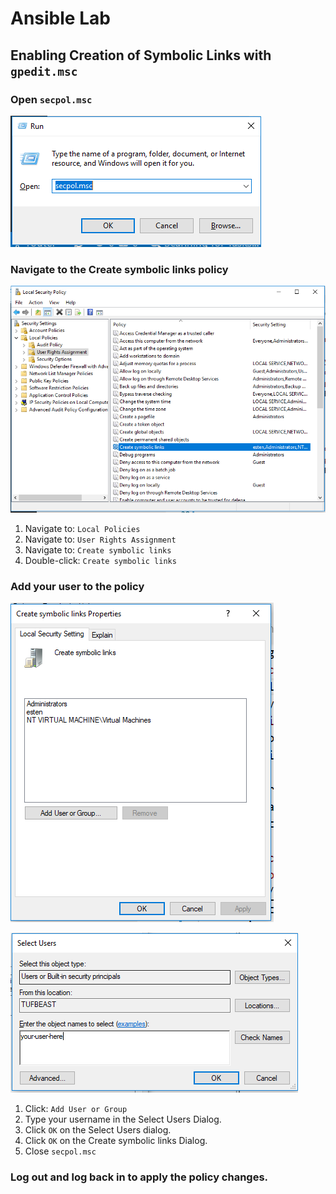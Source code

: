 # Ansible Lab

## Enabling Creation of Symbolic Links with `gpedit.msc`

### Open `secpol.msc`

![Run secpol.msc](../.imgs/setup/run-secpol.PNG)

### Navigate to the Create symbolic links policy

![secpol.msc screenshot of Create symbolic links policy location](../.imgs/setup/secpol.PNG)

1. Navigate to: `Local Policies`
2. Navigate to: `User Rights Assignment`
3. Navigate to: `Create symbolic links`
4. Double-click: `Create symbolic links`

### Add your user to the policy

![Screenshot of the Create symbolic links dialog](../.imgs/setup/create-symbolic-links-dialog.PNG)

![Select Users Dialog](../.imgs/setup/select-users-dialog.PNG)

1. Click: `Add User or Group`
2. Type your username in the Select Users Dialog.
3. Click `OK` on the Select Users dialog.
4. Click `OK` on the Create symbolic links Dialog.
5. Close `secpol.msc`

### Log out and log back in to apply the policy changes.